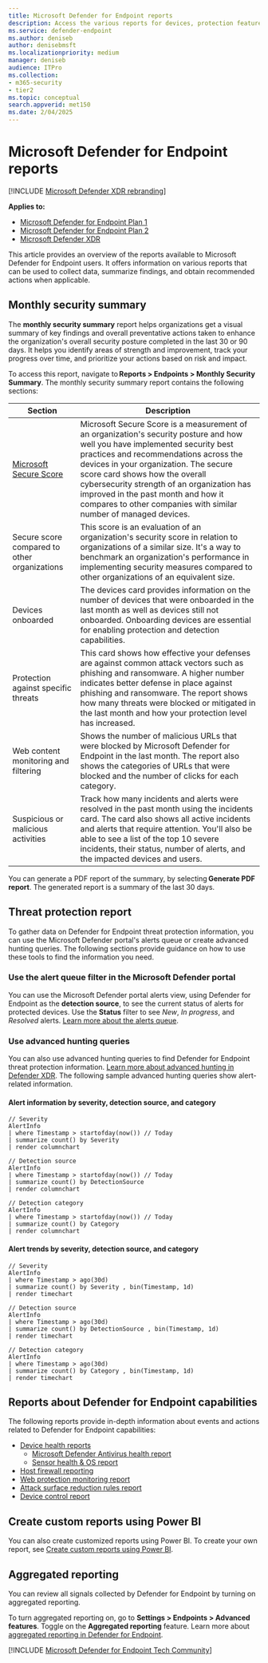```yaml
---
title: Microsoft Defender for Endpoint reports
description: Access the various reports for devices, protection features, and more in Microsoft Defender for Endpoint.
ms.service: defender-endpoint
ms.author: deniseb
author: denisebmsft
ms.localizationpriority: medium
manager: deniseb
audience: ITPro
ms.collection:
- m365-security
- tier2
ms.topic: conceptual
search.appverid: met150
ms.date: 2/04/2025
---
```


# Microsoft Defender for Endpoint reports

[!INCLUDE [Microsoft Defender XDR rebranding](../includes/microsoft-defender.md)]

**Applies to:**

- [Microsoft Defender for Endpoint Plan 1](microsoft-defender-endpoint.md)
- [Microsoft Defender for Endpoint Plan 2](microsoft-defender-endpoint.md)
- [Microsoft Defender XDR](/defender-xdr)

This article provides an overview of the reports available to Microsoft Defender for Endpoint users. It offers information on various reports that can be used to collect data, summarize findings, and obtain recommended actions when applicable.

## Monthly security summary

The **monthly security summary** report helps organizations get a visual summary of key findings and overall preventative actions taken to enhance the organization's overall security posture completed in the last 30 or 90 days. It helps you identify areas of strength and improvement, track your progress over time, and prioritize your actions based on risk and impact. 

To access this report, navigate to **Reports > Endpoints > Monthly Security Summary**. The monthly security summary report contains the following sections:

| Section  | Description |
|---------|---------|
| [Microsoft Secure Score](/defender-xdr/microsoft-secure-score) | Microsoft Secure Score is a measurement of an organization's security posture and how well you have implemented security best practices and recommendations across the devices in your organization. The secure score card shows how the overall cybersecurity strength of an organization has improved in the past month and how it compares to other companies with similar number of managed devices. |
|Secure score compared to other organizations | This score is an evaluation of an organization's security score in relation to organizations of a similar size. It's a way to benchmark an organization's performance in implementing security measures compared to other organizations of an equivalent size. |
| Devices onboarded | The devices card provides information on the number of devices that were onboarded in the last month as well as devices still not onboarded. Onboarding devices are essential for enabling protection and detection capabilities. |
| Protection against specific threats | This card shows how effective your defenses are against common attack vectors such as phishing and ransomware. A higher number indicates better defense in place against phishing and ransomware. The report shows how many threats were blocked or mitigated in the last month and how your protection level has increased. |
| Web content monitoring and filtering | Shows the number of malicious URLs that were blocked by Microsoft Defender for Endpoint in the last month. The report also shows the categories of URLs that were blocked and the number of clicks for each category. |
| Suspicious or malicious activities | Track how many incidents and alerts were resolved in the past month using the incidents card. The card also shows all active incidents and alerts that require attention. You'll also be able to see a list of the top 10 severe incidents, their status, number of alerts, and the impacted devices and users. |

You can generate a PDF report of the summary, by selecting **Generate PDF report**. The generated report is a summary of the last 30 days.

## Threat protection report

To gather data on Defender for Endpoint threat protection information, you can use the Microsoft Defender portal's alerts queue or create advanced hunting queries. The following sections provide guidance on how to use these tools to find the information you need.

### Use the alert queue filter in the Microsoft Defender portal

You can use the Microsoft Defender portal alerts view, using Defender for Endpoint as the **detection source**, to see the current status of alerts for protected devices. Use the **Status** filter to see *New*, *In progress*, and *Resolved* alerts. [Learn more about the alerts queue](/defender-xdr/investigate-alerts).

### Use advanced hunting queries

You can also use advanced hunting queries to find Defender for Endpoint threat protection information. [Learn more about advanced hunting in Defender XDR](/defender-xdr/advanced-hunting-overview). The following sample advanced hunting queries show alert-related information.

#### Alert information by severity, detection source, and category

```kusto
// Severity
AlertInfo
| where Timestamp > startofday(now()) // Today
| summarize count() by Severity
| render columnchart

// Detection source
AlertInfo
| where Timestamp > startofday(now()) // Today
| summarize count() by DetectionSource
| render columnchart

// Detection category
AlertInfo
| where Timestamp > startofday(now()) // Today
| summarize count() by Category
| render columnchart
```

#### Alert trends by severity, detection source, and category

```kusto
// Severity
AlertInfo
| where Timestamp > ago(30d)
| summarize count() by Severity , bin(Timestamp, 1d)
| render timechart

// Detection source
AlertInfo
| where Timestamp > ago(30d)
| summarize count() by DetectionSource , bin(Timestamp, 1d)
| render timechart

// Detection category
AlertInfo
| where Timestamp > ago(30d)
| summarize count() by Category , bin(Timestamp, 1d)
| render timechart
```

## Reports about Defender for Endpoint capabilities

The following reports provide in-depth information about events and actions related to Defender for Endpoint capabilities:

- [Device health reports](device-health-reports.md)
  - [Microsoft Defender Antivirus health report](device-health-microsoft-defender-antivirus-health.md)
  - [Sensor health & OS report](device-health-sensor-health-os.md)
- [Host firewall reporting](host-firewall-reporting.md)
- [Web protection monitoring report](web-protection-monitoring.md)
- [Attack surface reduction rules report](attack-surface-reduction-rules-report.md)
- [Device control report](device-control-report.md)

## Create custom reports using Power BI

You can also create customized reports using Power BI. To create your own report, see [Create custom reports using Power BI](/defender-endpoint/api/api-power-bi).

## Aggregated reporting

You can review all signals collected by Defender for Endpoint by turning on aggregated reporting.

To turn aggregated reporting on, go to **Settings > Endpoints > Advanced features**. Toggle on the **Aggregated reporting** feature. Learn more about [aggregated reporting in Defender for Endpoint](/defender-endpoint/aggregated-reporting).

[!INCLUDE [Microsoft Defender for Endpoint Tech Community](../includes/defender-mde-techcommunity.md)]
